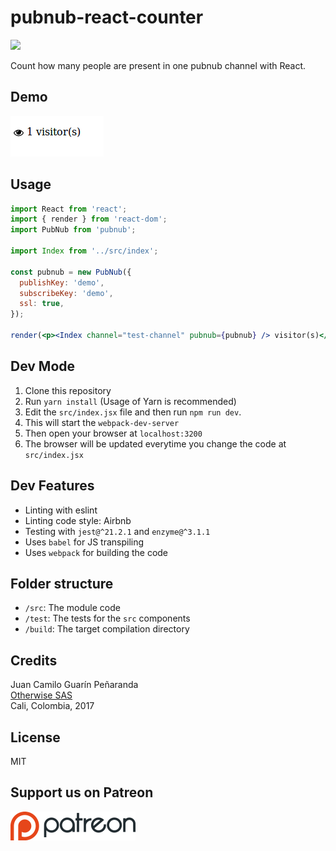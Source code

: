 # pubnub-react-counter

![](https://api.travis-ci.org/owsas/pubnub-react-counter.svg?branch=master)

Count how many people are present in one pubnub channel with React.

## Demo
![](.repo/visitors.png)

## Usage
```jsx
import React from 'react';
import { render } from 'react-dom';
import PubNub from 'pubnub';

import Index from '../src/index';

const pubnub = new PubNub({
  publishKey: 'demo',
  subscribeKey: 'demo',
  ssl: true,
});

render(<p><Index channel="test-channel" pubnub={pubnub} /> visitor(s)</p>, document.getElementById('root'));
```


## Dev Mode
1. Clone this repository
1. Run `yarn install` (Usage of Yarn is recommended)
1. Edit the `src/index.jsx` file and then run `npm run dev`.  
1. This will start the `webpack-dev-server` 
1. Then open your browser at `localhost:3200`
1. The browser will be updated everytime you change the code at `src/index.jsx`

## Dev Features
* Linting with eslint
* Linting code style: Airbnb
* Testing with `jest@^21.2.1` and `enzyme@^3.1.1`
* Uses `babel` for JS transpiling
* Uses `webpack` for building the code

## Folder structure
* `/src`: The module code
* `/test`: The tests for the `src` components
* `/build`: The target compilation directory

## Credits
Juan Camilo Guarín Peñaranda  
[Otherwise SAS](https://github.com/owsas)  
Cali, Colombia, 2017

## License
MIT

## Support us on Patreon 
[![patreon](./.repo/patreon.png)](https://patreon.com/owsas)